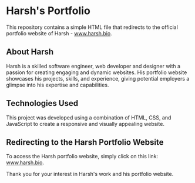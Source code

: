# Harsh's Portfolio
This repository contains a simple HTML file that redirects to the official portfolio website of Harsh - www.harsh.bio.

## About Harsh
Harsh is a skilled software engineer, web developer and designer with a passion for creating engaging and dynamic websites. His portfolio website showcases his projects, skills, and experience, giving potential employers a glimpse into his expertise and capabilities.

## Technologies Used
This project was developed using a combination of HTML, CSS, and JavaScript to create a responsive and visually appealing website.

## Redirecting to the Harsh Portfolio Website
To access the Harsh portfolio website, simply click on this link: www.harsh.bio.

Thank you for your interest in Harsh's work and his portfolio website.
